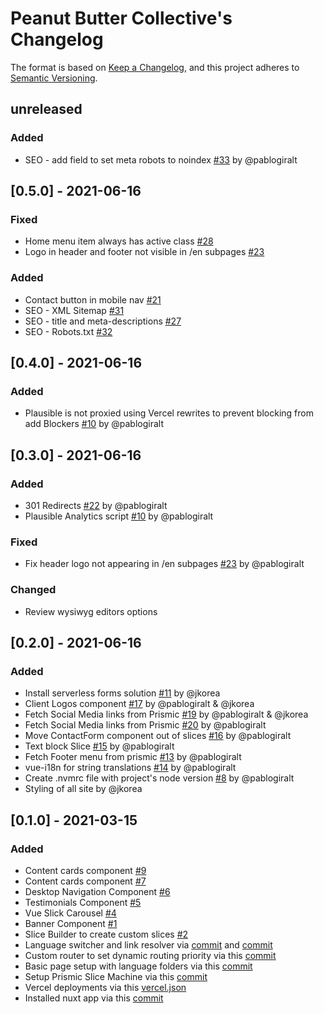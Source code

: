 
# Peanut Butter Collective's Changelog

The format is based on [Keep a Changelog](https://keepachangelog.com/en/1.0.0/),
and this project adheres to [Semantic Versioning](https://semver.org/spec/v2.0.0.html).

## unreleased

### Added
- SEO - add field to set meta robots to noindex [#33](https://github.com/pablogiralt/peanutbutter-site/issues/33) by @pablogiralt

## [0.5.0] - 2021-06-16

### Fixed
- Home menu item always has active class [#28](https://github.com/pablogiralt/peanutbutter-site/issues/28)
- Logo in header and footer not visible in /en subpages [#23](https://github.com/pablogiralt/peanutbutter-site/issues/23)

### Added
- Contact button in mobile nav [#21](https://github.com/pablogiralt/peanutbutter-site/issues/21)
- SEO - XML Sitemap [#31](https://github.com/pablogiralt/peanutbutter-site/issues/31)
- SEO - title and meta-descriptions [#27](https://github.com/pablogiralt/peanutbutter-site/issues/27)
- SEO - Robots.txt [#32](https://github.com/pablogiralt/peanutbutter-site/issues/32)

## [0.4.0] - 2021-06-16

### Added
- Plausible is not proxied using Vercel rewrites to prevent blocking from add Blockers [#10](https://github.com/pablogiralt/peanutbutter-site/issues/10) by @pablogiralt

## [0.3.0] - 2021-06-16

### Added
- 301 Redirects [#22](https://github.com/pablogiralt/peanutbutter-site/issues/22) by @pablogiralt
- Plausible Analytics script [#10](https://github.com/pablogiralt/peanutbutter-site/issues/10) by @pablogiralt

### Fixed
- Fix header logo not appearing in /en subpages [#23](https://github.com/pablogiralt/peanutbutter-site/issues/23) by @pablogiralt

### Changed
- Review wysiwyg editors options


## [0.2.0] - 2021-06-16

### Added

- Install serverless forms solution [#11](https://github.com/pablogiralt/peanutbutter-site/issues/11) by @jkorea
- Client Logos component [#17](https://github.com/pablogiralt/peanutbutter-site/issues/17) by @pablogiralt & @jkorea
- Fetch Social Media links from Prismic [#19](https://github.com/pablogiralt/peanutbutter-site/issues/19) by @pablogiralt & @jkorea
- Fetch Social Media links from Prismic [#20](https://github.com/pablogiralt/peanutbutter-site/issues/20) by @pablogiralt
- Move ContactForm component out of slices [#16](https://github.com/pablogiralt/peanutbutter-site/issues/15) by @pablogiralt
- Text block Slice [#15](https://github.com/pablogiralt/peanutbutter-site/issues/15) by @pablogiralt
- Fetch Footer menu from prismic [#13](https://github.com/pablogiralt/peanutbutter-site/issues/13) by @pablogiralt
- vue-i18n for string translations [#14](https://github.com/pablogiralt/peanutbutter-site/issues/14) by @pablogiralt
- Create .nvmrc file with project's node version [#8](https://github.com/pablogiralt/peanutbutter-site/issues/8) by @pablogiralt
- Styling of all site by @jkorea

## [0.1.0] - 2021-03-15

### Added
- Content cards component [#9](https://github.com/pablogiralt/peanutbutter-site/issues/9)
- Content cards component [#7](https://github.com/pablogiralt/peanutbutter-site/issues/7)
- Desktop Navigation Component [#6](https://github.com/pablogiralt/peanutbutter-site/issues/6)
- Testimonials Component [#5](https://github.com/pablogiralt/peanutbutter-site/issues/5)
- Vue Slick Carousel [#4](https://github.com/pablogiralt/peanutbutter-site/issues/4)
- Banner Component [#1](https://github.com/pablogiralt/peanutbutter-site/issues/1)
- Slice Builder to create custom slices [#2](https://github.com/pablogiralt/peanutbutter-site/issues/2)
- Language switcher and link resolver via [commit](https://github.com/pablogiralt/peanutbutter-site/commit/01578a07b87206272aaf8ebe496fa42cb1878704) and [commit](https://github.com/pablogiralt/peanutbutter-site/commit/f07cbd732c3ebeccbd1305be14b6b20107ea4cc5)
- Custom router to set dynamic routing priority via this [commit](https://github.com/pablogiralt/peanutbutter-site/commit/1c858dc21d5aaf5aaa5b9815b767cd7bace08856)
- Basic page setup with language folders via this [commit](https://github.com/pablogiralt/peanutbutter-site/commit/4640f6b9e337b61bf3f1cc0a0c0e627ef2bc2ff3)
- Setup Prismic Slice Machine via this [commit](https://github.com/pablogiralt/peanutbutter-site/commit/9fad1e59ebb8047f2d8312744e6b18ec01270dfe)
- Vercel deployments via this [vercel.json](https://github.com/pablogiralt/peanutbutter-site/blob/master/vercel.json)
- Installed nuxt app via this [commit](https://github.com/pablogiralt/peanutbutter-site/commit/c3d0570c5b8f7810b6b10dd05ec3de5ed60cc2ca)